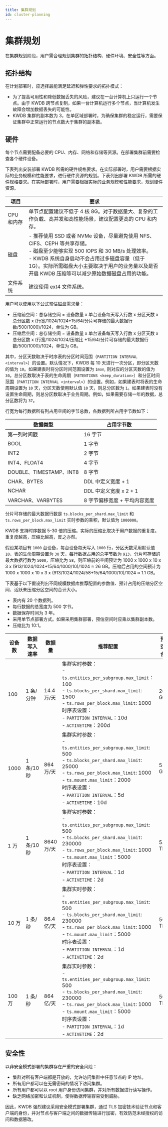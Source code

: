 ```yaml
---
title: 集群规划
id: cluster-planning
---
```


# 集群规划

在集群规划阶段，用户需合理规划集群的拓扑结构、硬件环境、安全性等方面。

## 拓扑结构

在计划部署时，应选择最能满足延迟和弹性要求的拓扑模式：

- 为了提高可用性和降低数据丢失的风险，建议在一台计算机上只运行一个节点。由于 KWDB 跨节点复制，如果一台计算机运行多个节点，当计算机发生故障会增加数据丢失的可能性。
- KWDB 集群的副本数为 3，在单区域部署时，为确保集群的稳定运行，需要保证集群中正常运行的节点数大于集群的副本数。

## 硬件

每个节点需要配备必要的 CPU、内存、网络和存储等资源。在部署集群前需要检查各个硬件设备。

下表列出安装部署 KWDB 所需的硬件规格要求。在实际部署时，用户需要根据实际的业务规模和性能要求，进行硬件资源的规划。下表列出部署 KWDB 所需的硬件规格要求。在实际部署时，用户需要根据实际的业务规模和性能要求，规划硬件资源。

| 项目 | 要求 |
| --- | ---- |
| CPU 和内存 | 单节点配置建议不低于 4 核 8G。对于数据量大、复杂的工作负载、高并发和高性能场景，建议配置更高的 CPU 和内存。  |
| 磁盘 | - 推荐使用 SSD 或者 NVMe 设备，尽量避免使用 NFS、CIFS、CEPH 等共享存储。<br> - 磁盘至少能够实现 500 IOPS 和 30 MB/s 处理效率。<br> - KWDB 系统自身启动不会占用过多磁盘容量（低于 1G）。实际所需磁盘大小主要取决于用户的业务量以及是否开启 KWDB 压缩等可以减少原始数据磁盘占用的功能。|
| 文件系统  | 建议使用 ext4 文件系统。|

用户可以使用以下公式预估磁盘需求量：

- 压缩前空间：总存储空间 = 设备数量 x 单台设备每天写入行数 x 分区天数 x 总分区数 x (行宽/1024/1024+15/64/分片可存储的最大数据行数/500/1000)/1024，单位为 GB。
- 压缩后空间：总存储空间 = 设备数量 x 单台设备每天写入行数 x 分区天数 x 总分区数 x (行宽/1024/1024/压缩比 +15/64/分片可存储的最大数据行数/500/1000)/1024，单位为 GB。

其中，分区天数取决于时序表的分区时间范围（`PARTITION INTERVAL <interval>`）的设置。默认情况下，KWDB 每 10 天进行一次分区，即分区天数的值为 `10`。如果建表时将分区时间范围设置为 `1mon`, 则对应的分区天数的值为 `30`。总分区数取决于表的生命周期（`RETENTIONS <keep_duration>`）和分区时间范围（`PARTITION INTERVAL <interval>`）的设置。例如，如果建表时将表的生命周期设置为 `10` 天，分区天数使用默认值 `10` 天，则总分区数为 `1`。如果建表时没有设置生命周期，则总分区数取决于业务周期。例如，如果需要存储一年的数据，总分区数将为 `37`。

行宽为每行数据所有列占用空间的字节总数，各数据列所占用字节数如下：

| 数据类型                | 占用字节数                    |
| ----------------------- | ----------------------------- |
| 第一列时间戳            | 16 字节                       |
| BOOL                    | 1 字节                        |
| INT2                    | 2 字节                        |
| INT4、FLOAT4            | 4 字节                        |
| DOUBLE、TIMESTAMP、INT8 | 8 字节                        |
| CHAR、BYTES             | DDL 中定义宽度 + 1            |
| NCHAR                   | DDL 中定义宽度 x 2 + 1          |
| VARCHAR、VARBYTES       | 8 字节偏移宽度 + 平均内容宽度 |

分片可存储的最大数据行数是 `ts.blocks_per_shard.max_limit` 和 `ts.rows_per_block.max_limit` 实时参数的乘积，默认值为 `1000000`。

KWDB 支持时序数据 5-30 倍的压缩。实际的压缩比取决于用户数据的重复度。重复度越高，压缩比越高，反之亦然。

假设某项目有 `1000` 台设备，每台设备每天写入 `1000` 行，分区天数采用默认值 `10`，表的生命周期设置为 `30` 天，每行数据占用的总字节数为 `913`，分片可存储的最大数据行数为 `5000`，压缩比为 `58`，则压缩前的空间预计为 1000 x 1000 x 10 x 3 x (913/1024/1024+15/64/1000/10)/1024 ≈ 26 GB。压缩后占用的空间预计为 1000 x 1000 x 10 x 3 x (913/1024/1024/58+15/64/1000/10)/1024 ≈ 1.1 GB。

下表基于以下假设列出不同规模数据库推荐配置的参数值、预计占用的压缩分区空间、活跃未压缩分区空间的合计大小。

- 表内有 20 个数据列。
- 每行数据的总宽度为 500 字节。
- 数据保存时间为 3 年。
- 采用单节点部署方式。如果采用集群部署，预估空间时应乘以集群副本数。
- 压缩比为 10:1。

| 设备数 | 数据写入速率 | 数据量 | 推荐配置                                                                                                                                                                                                          | 预估空间合计 |
| ---------- | ---------------- | ---------- | --------------------------------------------------------------------------------------------------------------------------------------------------------------------------------------------------------------------- | ---------------- |
| 100        | 1 条/分钟        | 14.4 万/天 | 集群实时参数：<br >- `ts.entities_per_subgroup.max_limit`：100  <br >- `ts.blocks_per_shard.max_limit`: 1500 <br >- `ts.rows_per_block.max_limit`: 1000 <br >时序表设置：<br >- `PARTITION INTERVAL`：10d <br >- `ACTIVETIME`：200d                           | 20 GB            |
| 1000       | 1 条/10 秒       | 864 万/天  | 集群实时参数：<br >- `ts.entities_per_subgroup.max_limit`: 500  <br >- `ts.blocks_per_shard.max_limit`: 25000 <br >- `ts.rows_per_block.max_limit`: 1000 <br >- `ts.mount.max_limit`：2000 <br >时序表设置：<br >- `PARTITION INTERVAL`：5d <br >- `ACTIVETIME`：10d | 551 GB           |
| 1 万       | 1 条/10 秒       | 8640 万/天 | 集群实时参数：<br >- `ts.entities_per_subgroup.max_limit`: 500  <br >- `ts.blocks_per_shard.max_limit`: 230000 <br >- `ts.rows_per_block.max_limit`: 1000 <br >- `ts.mount.max_limit`：5000 <br >时序表设置：<br >- `PARTITION INTERVAL`：1d <br >- `ACTIVETIME`：2d | 5.3 TB           |
| 10 万      | 1 条/秒          | 86.4 亿/天 | 集群实时参数：<br >- `ts.entities_per_subgroup.max_limit`: 500  <br >- `ts.blocks_per_shard.max_limit`: 230000 <br >- `ts.rows_per_block.max_limit`: 1000 <br >- `ts.mount.max_limit`：5000 <br >时序表设置：<br >- `PARTITION INTERVAL`：1d <br >- `ACTIVETIME`：2d | 502 TB           |
| 100 万     | 1 条/秒          | 864 亿/天  | 集群实时参数：<br >- `ts.entities_per_subgroup.max_limit`: 500  <br >- `ts.blocks_per_shard.max_limit`: 230000 <br >- `ts.rows_per_block.max_limit`: 1000 <br >- `ts.mount.max_limit`：5000 <br >时序表设置：<br >- `PARTITION INTERVAL`：1d <br >- `ACTIVETIME`：2d | 5020 TB          |

## 安全性

以非安全模式部署的集群存在严重的安全风险：

- 集群对所有客户端都是开放的，允许访问集群中任意节点的 IP 地址。
- 所有用户都可以在无需密码的情况下访问集群。
- 所有用户都可以以 root 用户身份访问集群，并对所有数据进行读写操作。
- 缺乏网络加密和认证机制，使得数据传输容易受到威胁。

因此，KWDB 强烈建议采用安全模式部署集群，通过 TLS 加密技术验证节点和客户端的身份，并对节点与客户端之间的数据传输进行加密，有效防范未经授权的访问和数据篡改。
